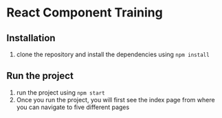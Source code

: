 # React Component Training

## Installation

1. clone the repository and install the dependencies using `npm install`

## Run the project
1. run the project using `npm start`
2. Once you run the project, you will first see the index page from where you can navigate to five different pages
